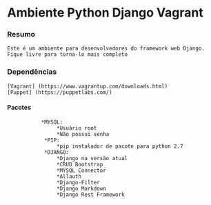 # Ambiente Python Django Vagrant
### Resumo
    Este é um ambiente para desenvolvedores do framework web Django.
    Fique livre para torna-lo mais completo

### Dependências
    [Vagrant] (https://www.vagrantup.com/downloads.html)
    [Puppet] (https://puppetlabs.com/)

#### Pacotes
               *MYSQL:
                    *Usuário root
                    *Não possui senha
                *PIP:
                    *pip instalador de pacote para python 2.7
                *DJANGO:
                    *Django na versão atual
                    *CRUD Bootstrap
                    *MYSQL Connector
                    *Allauth
                    *Django-Filter
                    *Django Markdown
                    *Django Rest Framework

